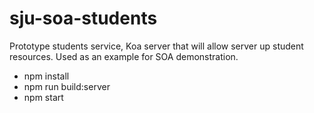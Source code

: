 # sju-soa-students
Prototype students service, Koa server that will allow server up student resources.
Used as an example for SOA demonstration.
* npm install
* npm run build:server
* npm start
